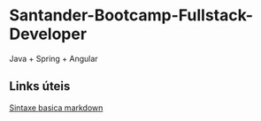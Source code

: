 # Santander-Bootcamp-Fullstack-Developer
Java + Spring + Angular

## Links úteis 
[Sintaxe basica markdown](https://www.markdownguide.org/)
